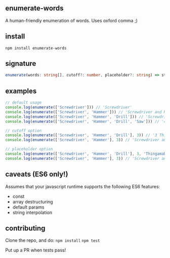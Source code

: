 ## enumerate-words
A human-friendly enumeration of words. Uses oxford comma ;)

## install
`npm install enumerate-words`

## signature
```typescript
enumerate(words: string[], cutoff?: number, placeholder?: string) => string
```

## examples
```javascript
// default usage
console.log(enumerate(['Screwdriver'])) // 'Screwdriver'
console.log(enumerate(['Screwdriver', 'Hammer'])) // 'Screwdriver and Hammer'
console.log(enumerate(['Screwdriver', 'Hammer', 'Drill'])) // 'Screwdriver, Hammer, and Drill'
console.log(enumerate(['Screwdriver', 'Hammer', 'Drill', 'Saw'])) // '4 Things'

// cutoff option
console.log(enumerate(['Screwdriver', 'Hammer', 'Drill'], 3)) // '3 Things'
console.log(enumerate(['Screwdriver', 'Hammer'], 3)) // 'Screwdriver and Hammer'

// placeholder option
console.log(enumerate(['Screwdriver', 'Hammer', 'Drill'], 3, 'Thingamabobs')) // '3 Thingamabobs'
console.log(enumerate(['Screwdriver', 'Hammer'], 3)) // 'Screwdriver and Hammer'
```

## caveats (ES6 only!)
Assumes that your javascript runtime supports the following ES6 features:
* const
* array destructuring
* default params
* string interpolation

## contributing
Clone the repo, and do:
`npm install`
`npm test`

Put up a PR when tests pass!
